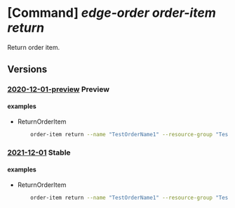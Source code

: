 # [Command] _edge-order order-item return_

Return order item.

## Versions

### [2020-12-01-preview](/Resources/mgmt-plane/L3N1YnNjcmlwdGlvbnMve30vcmVzb3VyY2Vncm91cHMve30vcHJvdmlkZXJzL21pY3Jvc29mdC5lZGdlb3JkZXIvb3JkZXJpdGVtcy97fS9yZXR1cm4=/2020-12-01-preview.xml) **Preview**

<!-- mgmt-plane /subscriptions/{}/resourcegroups/{}/providers/microsoft.edgeorder/orderitems/{}/return 2020-12-01-preview -->

#### examples

- ReturnOrderItem
    ```bash
        order-item return --name "TestOrderName1" --resource-group "TestRG" --return-reason "Order returned"
    ```

### [2021-12-01](/Resources/mgmt-plane/L3N1YnNjcmlwdGlvbnMve30vcmVzb3VyY2Vncm91cHMve30vcHJvdmlkZXJzL21pY3Jvc29mdC5lZGdlb3JkZXIvb3JkZXJpdGVtcy97fS9yZXR1cm4=/2021-12-01.xml) **Stable**

<!-- mgmt-plane /subscriptions/{}/resourcegroups/{}/providers/microsoft.edgeorder/orderitems/{}/return 2021-12-01 -->

#### examples

- ReturnOrderItem
    ```bash
        order-item return --name "TestOrderName1" --resource-group "TestRG" --return-reason "Order returned"
    ```
